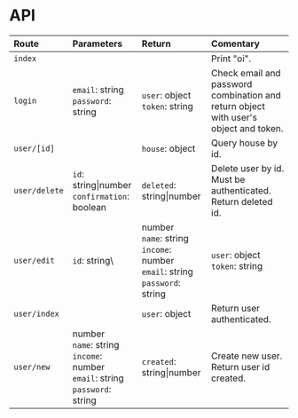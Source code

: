 # API

| Route | Parameters | Return | Comentary |
|:-|:-|:-|:-|
| `index` | | | Print "oi". |
| `login` | `email`: string<br>`password`: string | `user`: object<br>`token`: string | Check email and password combination and return object with user's object and token. |
| `user/[id]` | | `house`: object | Query house by id. |
| `user/delete` | `id`: string\|number<br>`confirmation`: boolean |`deleted`: string\|number | Delete user by id. Must be authenticated. Return deleted id. |
| `user/edit` | `id`: string\ | number<br>`name`: string<br>`income`: number<br>`email`: string<br>`password`: string | `user`: object<br>`token`: string | Edit user. Must be authenticated. Return user's object and token. |
| `user/index` | | `user`: object | Return user authenticated. |
| `user/new` | number<br>`name`: string<br>`income`: number<br>`email`: string<br>`password`: string | `created`: string\|number | Create new user. Return user id created. |
